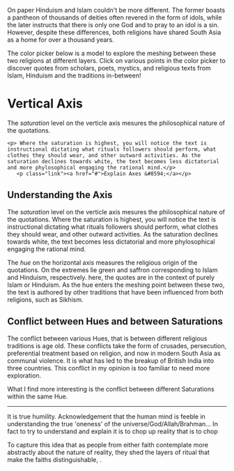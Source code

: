On paper Hinduism and Islam couldn't be more different. The former boasts a pantheon of thousands of deities often revered in the form of idols, while the later instructs that there is only one God and to pray to an idol is a sin. However, despite these differences, both religions have shared South Asia as a home for over a thousand years. 

The color picker below is a model to explore the meshing between these two religions at different layers. Click on various points in the color picker to discover quotes from scholars, poets, mystics, and religious texts from Islam, Hinduism and the traditions in-between!

<div class="color-picker-container">
  <div class="color-picker-canvas-container">
    <div class="hue-grad">
      <div class="sat-grad">
      </div>
    </div>
  </div>
  <div class="color-picker-info-container">
  	<h1>Vertical Axis</h1>
  	<p>The <em>saturation</em> level on the verticle axis mesures the philosophical nature of the quotations.</p>

  	<p> Where the saturation is highest, you will notice the text is instructional dictating what rituals followers should perform, what clothes they should wear, and other outward activities. As the saturation declines towards white, the text becomes less dictatorial and more phylosophical engaging the rational mind.</p>
	   <p class="link"><a href="#">Explain Axes &#8594;</a></p>
  </div>
</div>

## Understanding the Axis
The *saturation* level on the verticle axis mesures the philosophical nature of the quotations. Where the saturation is highest, you will notice the text is instructional dictating what rituals followers should perform, what clothes they should wear, and other outward activities. As the saturation declines towards white, the text becomes less dictatorial and more phylosophical engaging the rational mind.

The *hue* on the horizontal axis measures the religious origin of the quotations. On the extremes lie green and saffron corresponding to Islam and Hinduism, respectively. here, the quotes are in the context of purely Islam or Hinduism. As the hue enters the meshing point between these two, the text is authored by other traditions that have been influenced from both religions, such as Sikhism. 
 

## Conflict between Hues and between Saturations

The conflict between various Hues, that is between different religious traditions is age old. These conflicts take the form of crusades, persecution, preferential treatment based on religion, and now in modern South Asia as communal violence. It is what has led to the breakup of British India into three countries. This conflict in my opinion is too familiar to need more exploration.

What I find more interesting is the conflict between different Saturations within the same Hue. 




---
It is true humility. Acknowledgement that the human mind is feeble in understanding the true 'oneness' of the universe/God/Allah/Brahman... In fact to try to understand and explain it is to chop up reality that is to chop


To capture this idea that as people from either faith contemplate more abstractly about the nature of reality, they shed the layers of ritual that make the faiths distinguishable, .